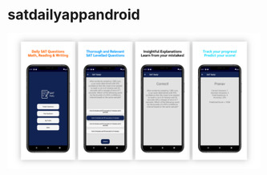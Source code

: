 # satdailyappandroid
![alt text](https://raw.githubusercontent.com/QuiverlyRivalry/satdailyappandroid/main/app/Apple%20iPhone%2011%20Pro%20Max%20Presentation%20(2).png)

